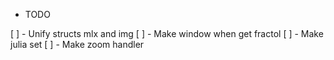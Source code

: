 * TODO 

[ ] - Unify structs mlx and img
[ ] - Make window when get fractol
[ ] - Make julia set
[ ] - Make zoom handler
